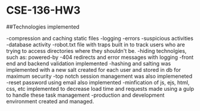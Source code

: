 # CSE-136-HW3

##Technologies implemented

-compression and caching static files
-logging 
	-errors
	-suspicious activities
	-database activity
-robot.txt file with traps built in to track users who are trying to access directories where they shouldn't be.
-hiding technolgies, such as: powered-by
-404 redirects and error messages with logging
-front end and backend validation implemented
-hashing and salting was implemented with a new salt created for each user and stored in db for maximum security
-top notch session management was also implemeneted
-reset password using email also implemented
-minfication of js, ejs, html, css, etc implemented to decrease load time and requests made using a gulp to handle these task management
-production and development environment created and managed. 